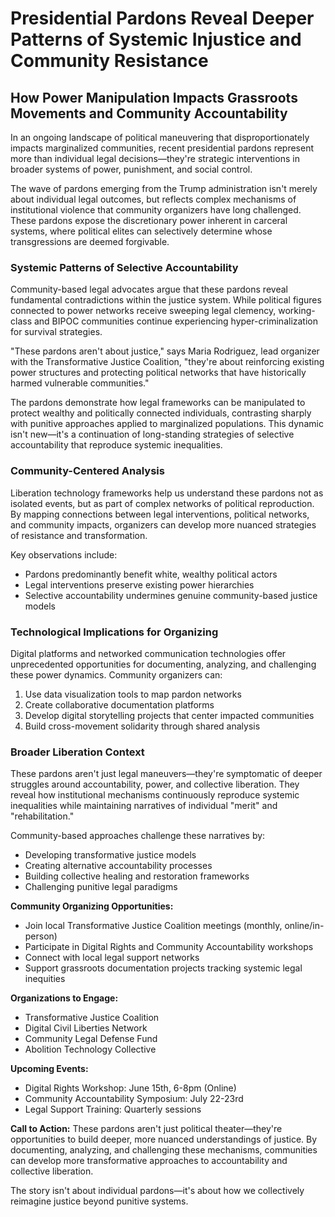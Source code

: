 # Presidential Pardons Reveal Deeper Patterns of Systemic Injustice and Community Resistance

## How Power Manipulation Impacts Grassroots Movements and Community Accountability

In an ongoing landscape of political maneuvering that disproportionately impacts marginalized communities, recent presidential pardons represent more than individual legal decisions—they're strategic interventions in broader systems of power, punishment, and social control.

The wave of pardons emerging from the Trump administration isn't merely about individual legal outcomes, but reflects complex mechanisms of institutional violence that community organizers have long challenged. These pardons expose the discretionary power inherent in carceral systems, where political elites can selectively determine whose transgressions are deemed forgivable.

### Systemic Patterns of Selective Accountability

Community-based legal advocates argue that these pardons reveal fundamental contradictions within the justice system. While political figures connected to power networks receive sweeping legal clemency, working-class and BIPOC communities continue experiencing hyper-criminalization for survival strategies.

"These pardons aren't about justice," says Maria Rodriguez, lead organizer with the Transformative Justice Coalition, "they're about reinforcing existing power structures and protecting political networks that have historically harmed vulnerable communities."

The pardons demonstrate how legal frameworks can be manipulated to protect wealthy and politically connected individuals, contrasting sharply with punitive approaches applied to marginalized populations. This dynamic isn't new—it's a continuation of long-standing strategies of selective accountability that reproduce systemic inequalities.

### Community-Centered Analysis

Liberation technology frameworks help us understand these pardons not as isolated events, but as part of complex networks of political reproduction. By mapping connections between legal interventions, political networks, and community impacts, organizers can develop more nuanced strategies of resistance and transformation.

Key observations include:
- Pardons predominantly benefit white, wealthy political actors
- Legal interventions preserve existing power hierarchies
- Selective accountability undermines genuine community-based justice models

### Technological Implications for Organizing

Digital platforms and networked communication technologies offer unprecedented opportunities for documenting, analyzing, and challenging these power dynamics. Community organizers can:

1. Use data visualization tools to map pardon networks
2. Create collaborative documentation platforms
3. Develop digital storytelling projects that center impacted communities
4. Build cross-movement solidarity through shared analysis

### Broader Liberation Context

These pardons aren't just legal maneuvers—they're symptomatic of deeper struggles around accountability, power, and collective liberation. They reveal how institutional mechanisms continuously reproduce systemic inequalities while maintaining narratives of individual "merit" and "rehabilitation."

Community-based approaches challenge these narratives by:
- Developing transformative justice models
- Creating alternative accountability processes
- Building collective healing and restoration frameworks
- Challenging punitive legal paradigms

**Community Organizing Opportunities:**

- Join local Transformative Justice Coalition meetings (monthly, online/in-person)
- Participate in Digital Rights and Community Accountability workshops
- Connect with local legal support networks
- Support grassroots documentation projects tracking systemic legal inequities

**Organizations to Engage:**
- Transformative Justice Coalition
- Digital Civil Liberties Network
- Community Legal Defense Fund
- Abolition Technology Collective

**Upcoming Events:**
- Digital Rights Workshop: June 15th, 6-8pm (Online)
- Community Accountability Symposium: July 22-23rd
- Legal Support Training: Quarterly sessions

**Call to Action:** 
These pardons aren't just political theater—they're opportunities to build deeper, more nuanced understandings of justice. By documenting, analyzing, and challenging these mechanisms, communities can develop more transformative approaches to accountability and collective liberation.

The story isn't about individual pardons—it's about how we collectively reimagine justice beyond punitive systems.
